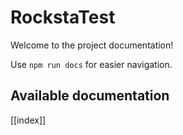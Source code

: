 # RockstaTest

Welcome to the project documentation!

Use `npm run docs` for easier navigation.

## Available documentation

[[index]]
